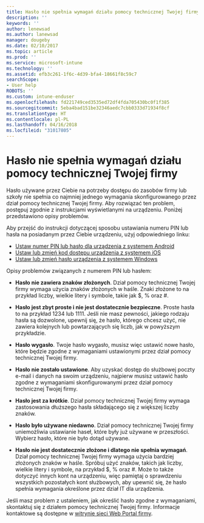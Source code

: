 ```yaml
---
title: Hasło nie spełnia wymagań działu pomocy technicznej Twojej firmy | Microsoft Docs
description: ''
keywords: ''
author: lenewsad
ms.author: lanewsad
manager: dougeby
ms.date: 02/10/2017
ms.topic: article
ms.prod: ''
ms.service: microsoft-intune
ms.technology: ''
ms.assetid: efb3c261-1f6c-4d39-bfa4-18661f8c59c7
searchScope:
- User help
ROBOTS: ''
ms.custom: intune-enduser
ms.openlocfilehash: fd221749ced3535ed72df4fda705430bc0f1f385
ms.sourcegitcommit: 5eba4bad151be32346aedc7cbb0333d71934f8cf
ms.translationtype: HT
ms.contentlocale: pl-PL
ms.lasthandoff: 04/16/2018
ms.locfileid: "31017805"
---
```

# <a name="your-password-does-not-meet-your-company-supports-requirements"></a>Hasło nie spełnia wymagań działu pomocy technicznej Twojej firmy

Hasło używane przez Ciebie na potrzeby dostępu do zasobów firmy lub szkoły nie spełnia co najmniej jednego wymagania skonfigurowanego przez dział pomocy technicznej Twojej firmy. Aby rozwiązać ten problem, postępuj zgodnie z instrukcjami wyświetlanymi na urządzeniu. Poniżej przedstawiono opisy problemów.

Aby przejść do instrukcji dotyczącej sposobu ustawiania numeru PIN lub hasła na posiadanym przez Ciebie urządzeniu, użyj odpowiedniego linku:

- [Ustaw numer PIN lub hasło dla urządzenia z systemem Android](set-your-pin-or-password-android.md)
- [Ustaw lub zmień kod dostępu urządzenia z systemem iOS](set-or-change-your-passcode-ios.md)
- [Ustaw lub zmień hasło urządzenia z systemem Windows](set-or-change-your-password-windows.md)

Opisy problemów związanych z numerem PIN lub hasłem:

- **Hasło nie zawiera znaków złożonych**. Dział pomocy technicznej Twojej firmy wymaga użycia znaków złożonych w haśle. Znaki złożone to na przykład liczby, wielkie litery i symbole, takie jak $, % oraz #.

- **Hasło jest zbyt proste i nie jest dostatecznie bezpieczne**. Proste hasła to na przykład 1234 lub 1111. Jeśli nie masz pewności, jakiego rodzaju hasła są dozwolone, upewnij się, że hasło, którego chcesz użyć, nie zawiera kolejnych lub powtarzających się liczb, jak w powyższym przykładzie.

- **Hasło wygasło**. Twoje hasło wygasło, musisz więc ustawić nowe hasło, które będzie zgodne z wymaganiami ustawionymi przez dział pomocy technicznej Twojej firmy.

- **Hasło nie zostało ustawione**. Aby uzyskać dostęp do służbowej poczty e-mail i danych na swoim urządzeniu, najpierw musisz ustawić hasło zgodne z wymaganiami skonfigurowanymi przez dział pomocy technicznej Twojej firmy.

- **Hasło jest za krótkie**. Dział pomocy technicznej Twojej firmy wymaga zastosowania dłuższego hasła składającego się z większej liczby znaków.

- **Hasło było używane niedawno**. Dział pomocy technicznej Twojej firmy uniemożliwia ustawianie haseł, które były już używane w przeszłości. Wybierz hasło, które nie było dotąd używane.

- **Hasło nie jest dostatecznie złożone i dlatego nie spełnia wymagań**. Dział pomocy technicznej Twojej firmy wymaga użycia bardziej złożonych znaków w haśle. Spróbuj użyć znaków, takich jak liczby, wielkie litery i symbole, na przykład $, % oraz #. Może to także dotyczyć innych kont na urządzeniu, więc pamiętaj o sprawdzeniu wszystkich pozostałych kont służbowych, aby upewnić się, że hasło spełnia wymagania określone przez dział IT dla urządzenia.

Jeśli masz problem z ustaleniem, jak określić hasło zgodne z wymaganiami, skontaktuj się z działem pomocy technicznej Twojej firmy. Informacje kontaktowe są dostępne w [witrynie sieci Web Portal firmy](https://portal.manage.microsoft.com#HelpDeskDialog).
